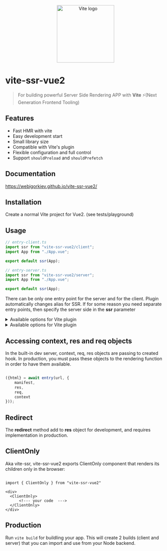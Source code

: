 <p align="center">
  <a href="https://vitejs.dev" target="_blank" rel="noopener noreferrer">
    <img width="180" src="https://vitejs.dev/logo.svg" alt="Vite logo">
  </a>
</p>

# vite-ssr-vue2
> For building powerful Server Side Rendering APP with **Vite** ⚡(Next Generation Frontend Tooling)


## Features

- Fast HMR with vite
- Easy development start
- Small library size
- Compatible with Vite's plugin
- Flexible configuration and full control
- Support `shouldPreload` and `shouldPrefetch`

## Documentation

https://webigorkiev.github.io/vite-ssr-vue2/

## Installation

Create a normal Vite project for Vue2. (see tests/playground)

## Usage

```typescript
// entry-client.ts
import ssr from "vite-ssr-vue2/client";
import App from "./App.vue";

export default ssr(App);
```

```typescript
// entry-server.ts
import ssr from "vite-ssr-vue2/server";
import App from "./App.vue";

export default ssr(App);
```


There can be only one entry point for the server and for the client. Plugin automatically changes alias for SSR. If for some reason you need separate entry points, then specify the server side in the **ssr** parameter

<details><summary>Available options for Vite plugin</summary>
<p>

- `name`: plugin name (default: vite-ssr-vue2)
- `ssr`: server entry point

</p>
</details>

<details><summary>Available options for Vite plugin</summary>
<p>

- `created`: ({app, url, isClient, initialState}) - Hook that is called before each request, can be async. May return {router, store, head}
- `mounted`: ({app, url, isClient, initialState}) - Hook that is called before each request, can be async. Fire after all internal operations, as router isReady
- `rendered`: ({app, url, isClient, initialState}) - Hook that is called before each request, can be async. After ssr rendered or after replace state in client
- `serializer`: Custom function for serialization initial state
- `shouldPreload`: shouldPreload aka [shouldPreload](https://ssr.vuejs.org/api/#shouldpreload)
- `shouldPrefetch`: shouldPrefetch aka [shouldPrefetch](https://ssr.vuejs.org/api/#shouldprefetch)
- `mount`: mount options for client side
- `rootProps`: root props

</p>
</details>

## Accessing context, res and req objects

In the built-in dev server, context, req, res objects are passing to created hook.
In production, you must pass these objects to the rendering function in order to have them available.

```typescript

({html} = await entry(url, {
    manifest,
    res,
    req,
    context
}));
```

## Redirect

The **redirect** method add to **res** object for development, and requires implementation in production.

## ClientOnly

Aka vite-ssr, vite-ssr-vue2 exports ClientOnly component that renders its children only in the browser:

```vue

import { ClientOnly } from "vite-ssr-vue2"

<div>
  <ClientOnly>
      <!--- your code  --->
  </ClientOnly>
</div>

```

## Production

Run `vite build` for buildling your app. This will create 2 builds (client and server) that you can import and use from your Node backend.

